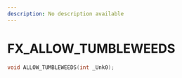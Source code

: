 ```yaml
---
description: No description available 
---
```


# FX\_ALLOW_TUMBLEWEEDS

```cpp
void ALLOW_TUMBLEWEEDS(int _Unk0);
```